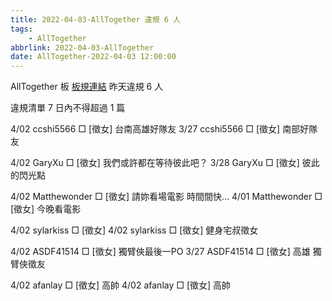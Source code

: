 ```yaml
---
title: 2022-04-03-AllTogether 違規 6 人
tags:
    - AllTogether
abbrlink: 2022-04-03-AllTogether
date: AllTogether-2022-04-03 12:00:00
---
```

AllTogether 板 [板規連結](https://www.ptt.cc/bbs/AllTogether/M.1643211430.A.5FB.html)
昨天違規 6 人
<!-- more -->

違規清單
7 日內不得超過 1 篇

4/02 ccshi5566 □ [徵女] 台南高雄好隊友
3/27 ccshi5566 □ [徵女] 南部好隊友

4/02 GaryXu □ [徵女] 我們或許都在等待彼此吧？
3/28 GaryXu □ [徵女] 彼此的閃光點

4/02 Matthewonder □ [徵女] 請妳看場電影 時間間快…
4/01 Matthewonder □ [徵女] 今晚看電影

4/02 sylarkiss □ [徵女]
4/02 sylarkiss □ [徵女] 健身宅叔徵女

4/02 ASDF41514 □ [徵女] 獨臂俠最後一PO
3/27 ASDF41514 □ [徵女] 高雄 獨臂俠徵友

4/02 afanlay □ [徵女] 高帥
4/02 afanlay □ [徵女] 高帥